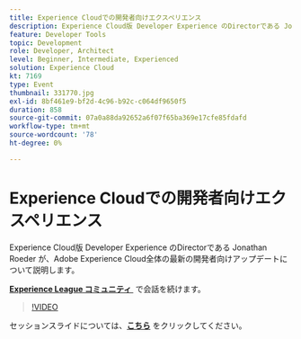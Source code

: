```yaml
---
title: Experience Cloudでの開発者向けエクスペリエンス
description: Experience Cloud版 Developer Experience のDirectorである Jonathan Roeder が、Adobe Experience Cloud全体の最新の開発者向けアップデートについて説明します。 このセッションは、Adobe Developers Live コンテンツイベントの一環として提供されました。
feature: Developer Tools
topic: Development
role: Developer, Architect
level: Beginner, Intermediate, Experienced
solution: Experience Cloud
kt: 7169
type: Event
thumbnail: 331770.jpg
exl-id: 8bf461e9-bf2d-4c96-b92c-c064df9650f5
duration: 858
source-git-commit: 07a0a88da92652a6f07f65ba369e17cfe85fdafd
workflow-type: tm+mt
source-wordcount: '78'
ht-degree: 0%

---
```


# Experience Cloudでの開発者向けエクスペリエンス

Experience Cloud版 Developer Experience のDirectorである Jonathan Roeder が、Adobe Experience Cloud全体の最新の開発者向けアップデートについて説明します。

**[Experience League コミュニティ &#x200B;](https://adobe.ly/36Yd3v6)** で会話を続けます。

>[!VIDEO](https://video.tv.adobe.com/v/331770/?quality=12&learn=on&hidetitle=true)

セッションスライドについては、**[こちら](/help/adobe-developers-live/assets/developer-experience.pdf)** をクリックしてください。

